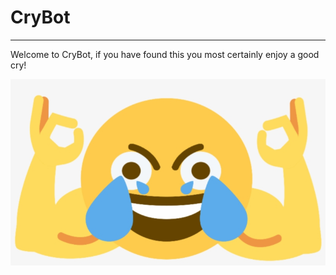 # CryBot

---

Welcome to CryBot, if you have found this you most certainly enjoy a good cry! 

![cry](Assets/img.jpg)